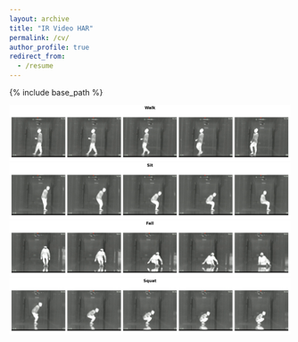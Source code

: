 ```yaml
---
layout: archive
title: "IR Video HAR"
permalink: /cv/
author_profile: true
redirect_from:
  - /resume
---
```


{% include base_path %}

![gg](Walk.png)
![gg](Sit.png)
![gg](Fall.png)
![gg](Squat.png)
